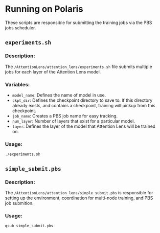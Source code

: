 # Running on Polaris

These scripts are responsible for submitting the training jobs via the PBS jobs scheduler.

## `experiments.sh`

### Description:
The `/AttentionLens/attention_lens/experiments.sh` file submits multiple jobs for each layer of the Attention Lens model.

### Variables:
- `model_name`: Defines the name of model in use.
- `ckpt_dir`: Defines the checkpoint directory to save to. If this directory already exists, and contains a checkpoint, training will pickup from this checkpoint.
- `job_name`: Creates a PBS job name for easy tracking.
- `num_layer`: Number of layers that exist for a particular model.
- `layer`: Defines the layer of the model that Attention Lens will be trained on.

### Usage:

`./experiments.sh`

## `simple_submit.pbs`

### Description: 
The `/AttentionLens/attention_lens/simple_submit.pbs` is responsible for setting up the environment, coordination for multi-node training, and PBS job submition.

### Usage:

`qsub simple_submit.pbs `

